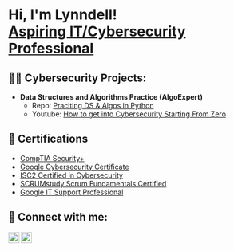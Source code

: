 <h1>Hi, I'm Lynndell! 
  <br/>
  <a href="https://www.linkedin.com/in/elesgee/">Aspiring IT/Cybersecurity Professional</a>
</h1>

<h2>👨‍💻 Cybersecurity Projects:</h2>

- <b>Data Structures and Algorithms Practice (AlgoExpert)</b>
  - Repo: [Praciting DS & Algos in Python](https://github.com/joshmadakor1/Algorithms-Practice)
  - Youtube: [How to get into Cybersecurity Starting From Zero](https://www.youtube.com/watch?v=a83ASGn_V_s)


<h2>📜 Certifications</h2>

- [CompTIA Security+](https://drive.google.com/file/d/14fGXJnaA9hWp4IFN1PSB9daxtB1_Zcjh/view?usp=sharing)
- [Google Cybersecurity Certificate](https://www.youtube.com/watch?v=uHy3oM7NnoU)
- [ISC2 Certified in Cybersecurity](https://www.youtube.com/watch?v=uHy3oM7NnoU)
- [SCRUMstudy Scrum Fundamentals Certified](https://www.youtube.com/watch?v=uHy3oM7NnoU)
- [Google IT Support Professional](https://www.youtube.com/watch?v=uHy3oM7NnoU)

<h2> 🤳 Connect with me:</h2>

[<img align="left" alt="Lynndell Blunt-Gardiner | LinkedIn" width="22px" src="https://cdn.jsdelivr.net/npm/simple-icons@v3/icons/linkedin.svg" />][linkedin]
[<img align="left" alt="Lynndell Blunt-Gardiner | Credly" width="22px" src="https://cdn.jsdelivr.net/npm/simple-icons@v3/icons/instagram.svg" />][credly]

[credly]: https://www.credly.com/users/lsgardiner
[linkedin]: https://linkedin.com/in/joshmadakor

<!--
**joshmadakor1/joshmadakor1** is a ✨ _special_ ✨ repository because its `README.md` (this file) appears on your GitHub profile.

Here are some ideas to get you started:

- 🔭 I’m currently working on ...
- 🌱 I’m currently learning ...
- 👯 I’m looking to collaborate on ...
- 🤔 I’m looking for help with ...
- 💬 Ask me about ...
- 📫 How to reach me: ...
- 😄 Pronouns: ...
- ⚡ Fun fact: ...
-->

